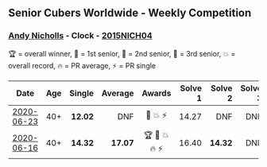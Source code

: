 ## Senior Cubers Worldwide - Weekly Competition
### [Andy Nicholls](../andy_nicholls.md) - Clock - [2015NICH04](https://www.worldcubeassociation.org/persons/2015NICH04?event=clock)

🏆 = overall winner, 🥇 = 1st senior, 🥈 = 2nd senior, 🥉 = 3rd senior, 💥 = overall record, 🔥 = PR average, ⚡ = PR single

| Date | Age | Single | Average | Awards | Solve 1 | Solve 2 | Solve 3 | Solve 4 | Solve 5 | Video |
| :--: | :--: | --: | --: | :--: | --: | --: | --: | --: | --: | :-- |
| [2020-06-23](../../results/clock/2020-06-23.md) | 40+ | **12.02** | DNF | 🥈 💥 ⚡ | 14.27 | DNF | DNF | **12.02** | 12.86 | [Link](https://www.facebook.com/events/1618516681636159/permalink/1624284247726069/) |
| [2020-06-16](../../results/clock/2020-06-16.md) | 40+ | **14.32** | **17.07** | 🏆 🥇 💥 🔥 ⚡ | 16.40 | **14.32** | DNF | 15.96 | 18.84 | [Link](https://www.facebook.com/events/296087658445428/permalink/298845524836308/) |


<!-- Global site tag (gtag.js) - Google Analytics -->
<script async src="https://www.googletagmanager.com/gtag/js?id=UA-86348435-3"></script>
<script>window.dataLayer = window.dataLayer || []; function gtag() {dataLayer.push(arguments);} gtag('js', new Date()); gtag('config', 'UA-86348435-3');</script>
